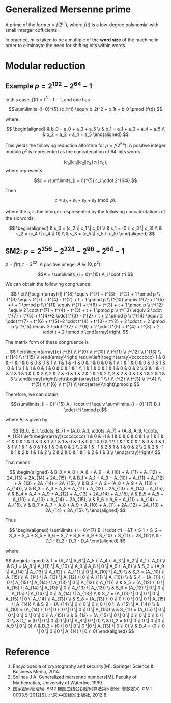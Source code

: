 # Generalized Mersenne prime

A prime of the form $p = f(2^m)$, where $f(t)$ is a low-degree polynomial with small interger cofficients.

In pracrice, $m$ is taken to be a multiple of the **word size** of the machine in order to eliminayte the need for shifting bits within words. 

#  Modular reduction

## Example $p = 2^{192} - 2^{64} - 1$

In this case, $f(t) = t^3 - t - 1$, and one has

$$\sum\limits_{i=0}^{5} {c_it^i} \equiv b_2t^2 + b_1t + b_0 \pmod {f(t)},$$

where

$$
\begin{aligned}
& b_0 = a_0 + a_3 + a_5         \\
& b_1 = a_1 + a_3 + a_4 + a_5   \\
& b_2 = a_2 + a_4 + a_5         
\end{aligned}
$$

This yields the following reduction alforithm for $p = f(2^{64})$. A positive integer modulo $p^2$ is represented as the concatenation of 64-bits words

$$(c_5 \| c_4 \| c_3 \| c_2 \| c_1 \| c_0),$$
where represents

$$c = \sum\limits_{i = 0}^{5} c_i \cdot 2^{64i}.$$

Then

$$c \equiv s_0 + s_1 + s_2 + s_3 \pmod p.$$

where the $s_i$ is the interger respresented by the following concatentations of the six words:

$$
\begin{aligned}
& s_0 = (c_2 \| c_1 \| c_0) \\
& s_1 = (0 \| c_3 \| c_3)   \\
& s_2 = (c_4 \| c_4 \| 0)   \\
& s_3 = (c_5 \| c_5 \| c_5)
\end{aligned}
$$


## SM2: $p = 2^{256} - 2^{224} - 2^{96} + 2^{64} - 1$

$p = f(t), t = 2 ^ {32}$. A positive integer $A \in [0, p^2)$.

$$A = \sum\limits_{i = 0}^{15} A_i \cdot t^i.$$

We can obtain the following congruence:

$$
\left\{\begin{array}{l}
t^{8} \equiv t^{7} + t^{3} - t^{2} + 1 \pmod p \\
t^{9} \equiv t^{7} + t^{4} - t^{2} + t + 1 \pmod p \\
t^{10} \equiv t^{7} + t^{5} + t + 1 \pmod p \\
t^{11} \equiv t^{7} + t^{6} + t^{3} + t + 1 \pmod p \\
t^{12} \equiv 2 \cdot t^{7} + t^{4} + t^{3} + t + 1 \pmod p \\
t^{13} \equiv 2 \cdot t^{7} + t^{5} + t^{4}+2 \cdot t^{3} - t^{2} + t + 2 \pmod p \\
t^{14} \equiv 2 \cdot t^{7} + t^{6} + t^{5}+2 \cdot t^{4} + t^{3} - t^{2} + 2 \cdot t + 2 \pmod p \\
t^{15} \equiv 3 \cdot t^{7} + t^{6} + 2 \cdot t^{5} + t^{4} + t^{3} + 2 \cdot t + 2 \pmod p
\end{array}\right.
$$

The matrix form of these congruence is

$$
\left(\begin{array}{c}
t^{8}     \\
t^{9}     \\
t^{10}    \\
t^{11}    \\
t^{12}    \\
t^{13}    \\
t^{14}    \\
t^{15}    \\
\end{array}\right) \equiv\left(\begin{array}{cccccccc}
1 & 0 & -1 & 1 & 0 & 0 & 0 & 1   \\
1 & 1 & -1 & 0 & 1 & 0 & 0 & 1   \\
1 & 1 & 0 & 0 & 0 & 1 & 0 & 1    \\
1 & 1 & 0 & 1 & 0 & 0 & 1 & 1    \\
1 & 1 & 0 & 1 & 1 & 0 & 0 & 2    \\
2 & 1 & -1 & 2 & 1 & 1 & 0 & 2   \\
2 & 2 & -1 & 1 & 2 & 1 & 1 & 2   \\
2 & 2 & 0 & 1 & 1 & 2 & 1 & 3    \\
\end{array}\right)\left(\begin{array}{c}
1       \\
t       \\
t^{2}   \\
t^{3}   \\
t^{4}   \\
t^{5}   \\
t^{6}   \\
t^{7}   \\
\end{array}\right)\pmod p
$$

Therefore, we can obtain

$$\sum\limits_{i = 0}^{15} A_i \cdot t^i \equiv \sum\limits_{i = 0}^{7} B_i \cdot t^i \pmod p.$$

where $B_i$ is given by

$$
(B_0, B_1, \cdots, B_7) = (A_0, A_1, \cdots, A_7) + (A_8, A_9, \cdots, A_{15})
\left(\begin{array}{cccccccc}
1 & 0 & -1 & 1 & 0 & 0 & 0 & 1   \\
1 & 1 & -1 & 0 & 1 & 0 & 0 & 1   \\
1 & 1 & 0 & 0 & 0 & 1 & 0 & 1    \\
1 & 1 & 0 & 1 & 0 & 0 & 1 & 1    \\
1 & 1 & 0 & 1 & 1 & 0 & 0 & 2    \\
2 & 1 & -1 & 2 & 1 & 1 & 0 & 2   \\
2 & 2 & -1 & 1 & 2 & 1 & 1 & 2   \\
2 & 2 & 0 & 1 & 1 & 2 & 1 & 3    \\
\end{array}\right)\
$$

That means

$$
\begin{aligned}
& B_0 = A_0 + A_8 + A_9 + A_{10} + A_{11} + A_{12} + 2A_{13} + 2A_{14} + 2A_{15}, \\
& B_1 = A_1 + A_9 + A_{10} + A_{11} + A_{12} + A_{13} + 2A_{14} + 2A_{15}, \\
& B_2 = A_2 - (A_8 + A_9 + A_{13} + A_{14}), \\
& B_3 = A_3 + A_8 + A_{11} + A_{12} + 2A_{13} + A_{14} + A_{15}, \\
& B_4 = A_4 + A_9 + A_{12} + A_{13} + 2A_{14} + A_{15}, \\
& B_5 = A_5 + A_{10} + A_{13} + A_{14} + 2A_{15}, \\
& B_6 = A_6 + A_{11} + A_{14} + A_{15}, \\
& B_7 = A_7 + A_8 + A_9 + A_{10} + A_{11} + 2A_{12} + 2A_{13} + 2A_{14} + 3A_{15}. \\
\end{aligned}
$$

Thus

$$
\begin{aligned}
\sum\limits_{i = 0}^{7} B_i \cdot t^i = &T + S_1 + S_2 + S_3 + S_4 + S_5 + S_6 + S_7 + S_8 + S_9 + S_{10} + S_{11} + 2S_{12}\\
& - D_1 - D_2 - D_3 - D_4
\end{aligned}
$$

where

$$
\begin{aligned}
& T = (A_7 \| A_6 \| A_5 \| A_4 \| A_3 \| A_2 \| A_1 \| A_0) \\
& S_1 = (A_8 \| A_{11} \| A_{10} \| A_9 \| A_8 \| 0 \| A_9 \| A_8) \\
& S_2 = (A_9 \| A_{14} \| A_{13} \| A_{12} \| A_{11} \| 0 \| A_{10} \| A_9) \\
& S_3 = (A_{10} \| A_{15} \| A_{14} \| A_{13} \| A_{12} \| 0 \| A_{11} \| A_{10}) \\
& S_4 = (A_{11} \| 0 \| A_{15} \| A_{14} \| A_{13} \| 0 \| A_{12} \| A_{11}) \\
& S_5 = (A_{12} \| 0 \| A_{15} \| A_{14} \| A_{13} \| 0 \| A_{13} \| A_{12}) \\
& S_6 = (A_{12} \| 0 \| 0 \| A_{15} \| A_{14} \| 0 \| A_{14} \| A_{13}) \\
& S_7 = (A_{13} \| 0 \| 0 \| 0 \| A_{15} \| 0 \| A_{14} \| A_{13}) \\
& S_8 = (A_{13} \| 0 \| 0 \| 0 \| 0 \| 0 \| A_{15} \| A_{14}) \\
& S_9 = (A_{14} \| 0 \| 0 \| 0 \| 0 \| 0 \| A_{15} \| A_{14}) \\
& S_{10} = (A_{14} \| 0 \| 0 \| 0 \| 0 \| 0 \| 0 \| A_{15}) \\
& S_{11} = (A_{15} \| 0 \| 0 \| 0 \| 0 \| 0 \| 0 \| A_{15}) \\
& S_{12} = (A_{15} \| 0 \| 0 \| 0 \| 0 \| 0 \| 0 \| 0) \\
& D_1 = (0 \| 0 \| 0 \| 0 \|0 \| A_8 \| 0 \| 0) \\
& D_2 = (0 \| 0 \| 0 \| 0 \|0 \| A_9 \| 0 \| 0) \\
& D_3 = (0 \| 0 \| 0 \| 0 \|0 \| A_{13} \| 0 \| 0) \\
& D_4 = (0 \| 0 \| 0 \| 0 \|0 \| A_{14} \| 0 \| 0) 
\end{aligned}
$$


# Reference

1. Encyclopedia of cryptography and security[M]. Springer Science & Business Media, 2014.
2. Solinas J A. Generalized mersenne numbers[M]. Faculty of Mathematics, University of Waterloo, 1999.
3. 国家密码管理局. SM2 椭圆曲线公钥密码算法第5 部分: 参数定义: GMT 0003.5-2012[S].
北京:中国标准出版社, 2012:8.
